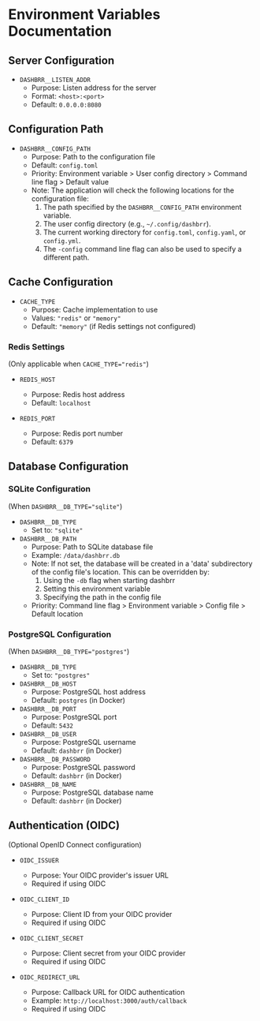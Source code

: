 # Environment Variables Documentation

## Server Configuration

- `DASHBRR__LISTEN_ADDR`
  - Purpose: Listen address for the server
  - Format: `<host>:<port>`
  - Default: `0.0.0.0:8080`

## Configuration Path

- `DASHBRR__CONFIG_PATH`
  - Purpose: Path to the configuration file
  - Default: `config.toml`
  - Priority: Environment variable > User config directory > Command line flag > Default value
  - Note: The application will check the following locations for the configuration file:
    1. The path specified by the `DASHBRR__CONFIG_PATH` environment variable.
    2. The user config directory (e.g., `~/.config/dashbrr`).
    3. The current working directory for `config.toml`, `config.yaml`, or `config.yml`.
    4. The `-config` command line flag can also be used to specify a different path.

## Cache Configuration

- `CACHE_TYPE`
  - Purpose: Cache implementation to use
  - Values: `"redis"` or `"memory"`
  - Default: `"memory"` (if Redis settings not configured)

### Redis Settings

(Only applicable when `CACHE_TYPE="redis"`)

- `REDIS_HOST`

  - Purpose: Redis host address
  - Default: `localhost`

- `REDIS_PORT`
  - Purpose: Redis port number
  - Default: `6379`

## Database Configuration

### SQLite Configuration

(When `DASHBRR__DB_TYPE="sqlite"`)

- `DASHBRR__DB_TYPE`
  - Set to: `"sqlite"`
- `DASHBRR__DB_PATH`
  - Purpose: Path to SQLite database file
  - Example: `/data/dashbrr.db`
  - Note: If not set, the database will be created in a 'data' subdirectory of the config file's location. This can be overridden by:
    1. Using the `-db` flag when starting dashbrr
    2. Setting this environment variable
    3. Specifying the path in the config file
  - Priority: Command line flag > Environment variable > Config file > Default location

### PostgreSQL Configuration

(When `DASHBRR__DB_TYPE="postgres"`)

- `DASHBRR__DB_TYPE`
  - Set to: `"postgres"`
- `DASHBRR__DB_HOST`
  - Purpose: PostgreSQL host address
  - Default: `postgres` (in Docker)
- `DASHBRR__DB_PORT`
  - Purpose: PostgreSQL port
  - Default: `5432`
- `DASHBRR__DB_USER`
  - Purpose: PostgreSQL username
  - Default: `dashbrr` (in Docker)
- `DASHBRR__DB_PASSWORD`
  - Purpose: PostgreSQL password
  - Default: `dashbrr` (in Docker)
- `DASHBRR__DB_NAME`
  - Purpose: PostgreSQL database name
  - Default: `dashbrr` (in Docker)

## Authentication (OIDC)

(Optional OpenID Connect configuration)

- `OIDC_ISSUER`

  - Purpose: Your OIDC provider's issuer URL
  - Required if using OIDC

- `OIDC_CLIENT_ID`

  - Purpose: Client ID from your OIDC provider
  - Required if using OIDC

- `OIDC_CLIENT_SECRET`

  - Purpose: Client secret from your OIDC provider
  - Required if using OIDC

- `OIDC_REDIRECT_URL`
  - Purpose: Callback URL for OIDC authentication
  - Example: `http://localhost:3000/auth/callback`
  - Required if using OIDC

